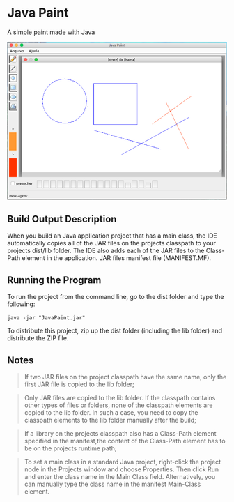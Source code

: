 # Java Paint
A simple paint made with Java

![Screenshot](/images/java-paint.png?raw=true "Screenshot")

## Build Output Description
When you build an Java application project that has a main class, the IDE automatically copies all of the JAR
files on the projects classpath to your projects dist/lib folder. The IDE also adds each of the JAR files to the Class-Path element in the application.
JAR files manifest file (MANIFEST.MF).

## Running the Program
To run the project from the command line, go to the dist folder and type the following:
```
java -jar "JavaPaint.jar"
```

To distribute this project, zip up the dist folder (including the lib folder) and distribute the ZIP file.

## Notes
> If two JAR files on the project classpath have the same name, only the first JAR file is copied to the lib folder;

> Only JAR files are copied to the lib folder. If the classpath contains other types of files or folders, none of the classpath elements are copied to the lib folder. In such a case, you need to copy the classpath elements to the lib folder manually after the build;

> If a library on the projects classpath also has a Class-Path element specified in the manifest,the content of the Class-Path element has to be on the projects runtime path;

> To set a main class in a standard Java project, right-click the project node in the Projects window and choose Properties. Then click Run and enter the class name in the Main Class field. Alternatively, you can manually type the class name in the manifest Main-Class element.
